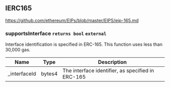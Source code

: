 ## IERC165

https://github.com/ethereum/EIPs/blob/master/EIPS/eip-165.md

### supportsInterface `returns bool` `external`

Interface identification is specified in ERC-165. This function
uses less than 30,000 gas.

Name  | Type | Description
------------- | ------------- | -------------
_interfaceId  | bytes4 | The interface identifier, as specified in ERC-165







